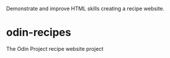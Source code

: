 Demonstrate and improve HTML skills creating a recipe website.

# odin-recipes

The Odin Project recipe website project
